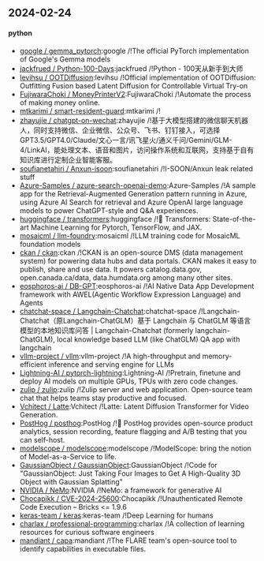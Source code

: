 ## 2024-02-24

#### python
* [google / gemma_pytorch](https://github.com/google/gemma_pytorch):google /!The official PyTorch implementation of Google's Gemma models
* [jackfrued / Python-100-Days](https://github.com/jackfrued/Python-100-Days):jackfrued /!Python - 100天从新手到大师
* [levihsu / OOTDiffusion](https://github.com/levihsu/OOTDiffusion):levihsu /!Official implementation of OOTDiffusion: Outfitting Fusion based Latent Diffusion for Controllable Virtual Try-on
* [FujiwaraChoki / MoneyPrinterV2](https://github.com/FujiwaraChoki/MoneyPrinterV2):FujiwaraChoki /!Automate the process of making money online.
* [mtkarimi / smart-resident-guard](https://github.com/mtkarimi/smart-resident-guard):mtkarimi /!
* [zhayujie / chatgpt-on-wechat](https://github.com/zhayujie/chatgpt-on-wechat):zhayujie /!基于大模型搭建的微信聊天机器人，同时支持微信、企业微信、公众号、飞书、钉钉接入，可选择GPT3.5/GPT4.0/Claude/文心一言/讯飞星火/通义千问/Gemini/GLM-4/LinkAI，能处理文本、语音和图片，访问操作系统和互联网，支持基于自有知识库进行定制企业智能客服。
* [soufianetahiri / Anxun-isoon](https://github.com/soufianetahiri/Anxun-isoon):soufianetahiri /!I-SOON/Anxun leak related stuff
* [Azure-Samples / azure-search-openai-demo](https://github.com/Azure-Samples/azure-search-openai-demo):Azure-Samples /!A sample app for the Retrieval-Augmented Generation pattern running in Azure, using Azure AI Search for retrieval and Azure OpenAI large language models to power ChatGPT-style and Q&A experiences.
* [huggingface / transformers](https://github.com/huggingface/transformers):huggingface /!🤗 Transformers: State-of-the-art Machine Learning for Pytorch, TensorFlow, and JAX.
* [mosaicml / llm-foundry](https://github.com/mosaicml/llm-foundry):mosaicml /!LLM training code for MosaicML foundation models
* [ckan / ckan](https://github.com/ckan/ckan):ckan /!CKAN is an open-source DMS (data management system) for powering data hubs and data portals. CKAN makes it easy to publish, share and use data. It powers catalog.data.gov, open.canada.ca/data, data.humdata.org among many other sites.
* [eosphoros-ai / DB-GPT](https://github.com/eosphoros-ai/DB-GPT):eosphoros-ai /!AI Native Data App Development framework with AWEL(Agentic Workflow Expression Language) and Agents
* [chatchat-space / Langchain-Chatchat](https://github.com/chatchat-space/Langchain-Chatchat):chatchat-space /!Langchain-Chatchat（原Langchain-ChatGLM）基于 Langchain 与 ChatGLM 等语言模型的本地知识库问答 | Langchain-Chatchat (formerly langchain-ChatGLM), local knowledge based LLM (like ChatGLM) QA app with langchain
* [vllm-project / vllm](https://github.com/vllm-project/vllm):vllm-project /!A high-throughput and memory-efficient inference and serving engine for LLMs
* [Lightning-AI / pytorch-lightning](https://github.com/Lightning-AI/pytorch-lightning):Lightning-AI /!Pretrain, finetune and deploy AI models on multiple GPUs, TPUs with zero code changes.
* [zulip / zulip](https://github.com/zulip/zulip):zulip /!Zulip server and web application. Open-source team chat that helps teams stay productive and focused.
* [Vchitect / Latte](https://github.com/Vchitect/Latte):Vchitect /!Latte: Latent Diffusion Transformer for Video Generation.
* [PostHog / posthog](https://github.com/PostHog/posthog):PostHog /!🦔 PostHog provides open-source product analytics, session recording, feature flagging and A/B testing that you can self-host.
* [modelscope / modelscope](https://github.com/modelscope/modelscope):modelscope /!ModelScope: bring the notion of Model-as-a-Service to life.
* [GaussianObject / GaussianObject](https://github.com/GaussianObject/GaussianObject):GaussianObject /!Code for "GaussianObject: Just Taking Four Images to Get A High-Quality 3D Object with Gaussian Splatting"
* [NVIDIA / NeMo](https://github.com/NVIDIA/NeMo):NVIDIA /!NeMo: a framework for generative AI
* [Chocapikk / CVE-2024-25600](https://github.com/Chocapikk/CVE-2024-25600):Chocapikk /!Unauthenticated Remote Code Execution – Bricks <= 1.9.6
* [keras-team / keras](https://github.com/keras-team/keras):keras-team /!Deep Learning for humans
* [charlax / professional-programming](https://github.com/charlax/professional-programming):charlax /!A collection of learning resources for curious software engineers
* [mandiant / capa](https://github.com/mandiant/capa):mandiant /!The FLARE team's open-source tool to identify capabilities in executable files.
